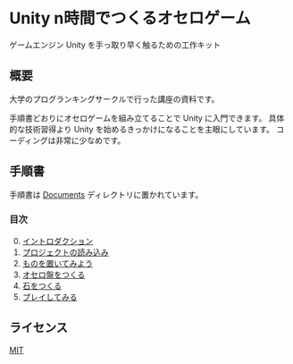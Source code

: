 # Unity n時間でつくるオセロゲーム

ゲームエンジン Unity を手っ取り早く触るための工作キット

## 概要

大学のプログランキングサークルで行った講座の資料です。

手順書どおりにオセロゲームを組み立てることで Unity に入門できます。
具体的な技術習得より Unity を始めるきっかけになることを主眼にしています。
コーディングは非常に少なめです。

## 手順書

手順書は [Documents](./Documents/) ディレクトリに置かれています。

### 目次

0. [イントロダクション](./Documents/0-イントロダクション.md)
1. [プロジェクトの読み込み](./Documents/1-プロジェクトの読み込み.md)
2. [ものを置いてみよう](./Documents/2-ものを置いてみよう.md)
3. [オセロ盤をつくる](./Documents/3-オセロ盤をつくる.md)
4. [石をつくる](./Documents/4-石をつくる.md)
5. [プレイしてみる](./Documents/5-プレイしてみる.md)

## ライセンス

[MIT](./LICENSE)
